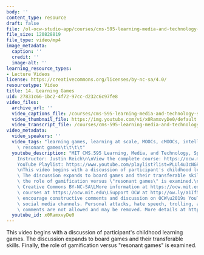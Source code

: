 ```yaml
---
body: ''
content_type: resource
draft: false
file: /ol-ocw-studio-app/courses/cms-595-learning-media-and-technology-spring-2024/mit-cms595-s24-session-14_360p_16_9.mp4
file_size: 120828819
file_type: video/mp4
image_metadata:
  caption: ''
  credit: ''
  image-alt: ''
learning_resource_types:
- Lecture Videos
license: https://creativecommons.org/licenses/by-nc-sa/4.0/
resourcetype: Video
title: 14. Learning Games
uid: 27831c66-1bc2-4f72-97cc-d232c6c97fe8
video_files:
  archive_url: ''
  video_captions_file: /courses/cms-595-learning-media-and-technology-spring-2024/1GXNxFdzcrVmKfuff1-MtuK172VPoSEIl_transcript.webvtt
  video_thumbnail_file: https://img.youtube.com/vi/x0RamxvyDe0/default.jpg
  video_transcript_file: /courses/cms-595-learning-media-and-technology-spring-2024/1GXNxFdzcrVmKfuff1-MtuK172VPoSEIl_transcript.pdf
video_metadata:
  video_speakers: ''
  video_tags: "learning games, learning at scale, MOOCs, cMOOCs, intelligent tutors,\
    \ resonant games\t\t\t\t"
  youtube_description: "MIT CMS.595 Learning, Media, and Technology, Spring 2024\n\
    Instructor: Justin Reich\n\nView the complete course: https://ocw.mit.edu/courses/cms-595-learning-media-and-technology-spring-2024/\n\
    YouTube Playlist: https://www.youtube.com/playlist?list=PLUl4u3cNGP62o50fmQKmfbn8HKPvdx9hK\n\
    \nThis video begins with a discussion of participant's childhood learning games.\
    \ The discussion expands to board games and their transferable skills. Finally,\
    \ the role of gamification versus \"resonant games\" is examined.\n\nLicense:\
    \ Creative Commons BY-NC-SA\LMore information at https://ocw.mit.edu/terms\LMore\
    \ courses at https://ocw.mit.edu\LSupport OCW at http://ow.ly/a1If50zVRlQ\nWe\
    \ encourage constructive comments and discussion on OCW\u2019s YouTube and other\
    \ social media channels. Personal attacks, hate speech, trolling, and inappropriate\
    \ comments are not allowed and may be removed. More details at https://ocw.mit.edu/comments.\n"
  youtube_id: x0RamxvyDe0
---
```

This video begins with a discussion of participant's childhood learning games. The discussion expands to board games and their transferable skills. Finally, the role of gamification versus "resonant games" is examined.